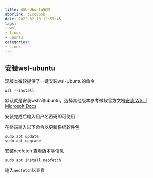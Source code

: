 ```yaml
---
title: WSL-Ubuntu安装
abbrlink: c1cc855b
date: 2022-02-10 12:55:45
tags:
- wsl
- linux
- ubuntu
categories:
- Linux
---
```




## 安装wsl-ubuntu

现版本微软提供了一键安装wsl-Ubuntu的命令

```
wsl --install
```

默认就是安装wsl2和ubuntu，选择其他版本参考微软官方文档[安装 WSL | Microsoft Docs](https://docs.microsoft.com/zh-cn/windows/wsl/install)

安装完成后输入用户名密码即可使用

在终端输入以下命令以更新系统软件包

```
sudo apt update
sudo apt upgrade
```

安装neofetch 查看版本等信息

```
sudo apt install neofetch
```

输入`neofetch`以查看
